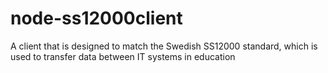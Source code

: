 # node-ss12000client
A client that is designed to match the Swedish SS12000 standard, which is used to transfer data between IT systems in education
